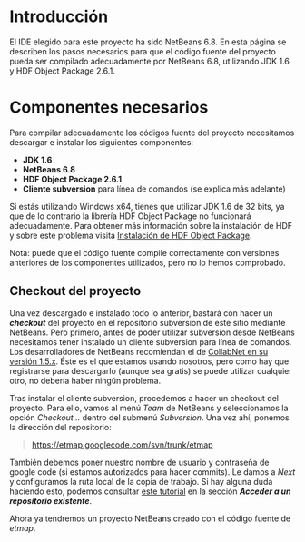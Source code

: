 

# Introducción #

El IDE elegido para este proyecto ha sido NetBeans 6.8. En esta página se describen los pasos necesarios para que el código fuente del proyecto pueda ser compilado adecuadamente por NetBeans 6.8, utilizando JDK 1.6 y HDF Object Package 2.6.1.

# Componentes necesarios #

Para compilar adecuadamente los códigos fuente del proyecto necesitamos descargar e instalar los siguientes componentes:
  * **JDK 1.6**
  * **NetBeans 6.8**
  * **HDF Object Package 2.6.1**
  * **Cliente subversion** para línea de comandos (se explica más adelante)

Si estás utilizando Windows x64, tienes que utilizar JDK 1.6 de 32 bits, ya que de lo contrario la librería HDF Object Package no funcionará adecuadamente. Para obtener más información sobre la instalación de HDF y sobre este problema visita [Instalación de HDF Object Package](HdfJavaInstallation.md).

Nota: puede que el código fuente compile correctamente con versiones anteriores de los componentes utilizados, pero no lo hemos comprobado.

## Checkout del proyecto ##

Una vez descargado e instalado todo lo anterior, bastará con hacer un _**checkout**_ del proyecto en el repositorio subversion de este sitio mediante NetBeans. Pero primero, antes de poder utilizar subversion desde NetBeans necesitamos tener instalado un cliente subversion para línea de comandos. Los desarrolladores de NetBeans recomiendan el de [CollabNet en su versión 1.5.x](http://www.open.collab.net/downloads/netbeans/). Éste es el que estamos usando nosotros, pero como hay que registrarse para descargarlo (aunque sea gratis) se puede utilizar cualquier otro, no debería haber ningún problema.

Tras instalar el cliente subversion, procedemos a hacer un checkout del proyecto. Para ello, vamos al menú _Team_ de NetBeans y seleccionamos la opción _Checkout..._ dentro del submenú _Subversion_. Una vez ahí, ponemos la dirección del repositorio:

> https://etmap.googlecode.com/svn/trunk/etmap

También debemos poner nuestro nombre de usuario y contraseña de google code (si estamos autorizados para hacer commits). Le damos a _Next_ y configuramos la ruta local de la copia de trabajo. Si hay alguna duda haciendo esto, podemos consultar [este tutorial](https://docs.google.com/fileview?id=0B-1TFEifNggmY2RjNzM0NTUtNzYzMi00ZjYyLTk1MGQtMWVjNWY0ODRmZTcy&hl=es) en la sección _**Acceder a un repositorio existente**_.

Ahora ya tendremos un proyecto NetBeans creado con el código fuente de _etmap_.